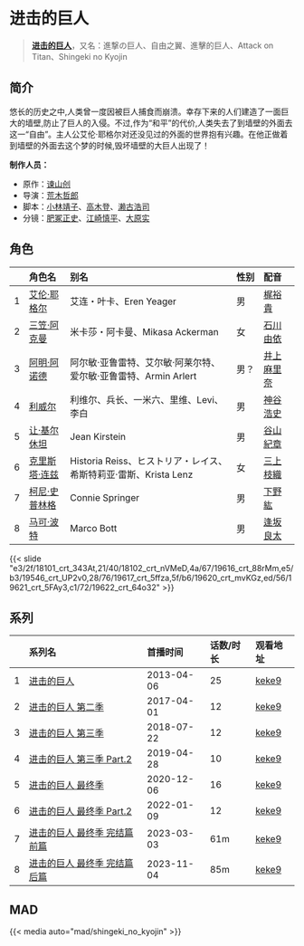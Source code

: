 # 进击的巨人


> <u>**[进击的巨人](http://bgm.tv/subject/55770)**</u>，又名：進撃の巨人、自由之翼、進擊的巨人、Attack on Titan、Shingeki no Kyojin

## 简介


悠长的历史之中,人类曾一度因被巨人捕食而崩溃。幸存下来的人们建造了一面巨大的墙壁,防止了巨人的入侵。不过,作为“和平”的代价,人类失去了到墙壁的外面去这一“自由”。主人公艾伦·耶格尔对还没见过的外面的世界抱有兴趣。在他正做着到墙壁的外面去这个梦的时候,毁坏墙壁的大巨人出现了！

**制作人员：**
- 原作：[谏山创](http://bgm.tv/person/8492)
- 导演：[荒木哲郎](http://bgm.tv/person/3212)
- 脚本：[小林靖子](http://bgm.tv/person/345)、[高木登](http://bgm.tv/person/1765)、[濑古浩司](http://bgm.tv/person/15614)
- 分镜：[肥冢正史](http://bgm.tv/person/23098)、[江崎慎平](http://bgm.tv/person/14444)、[大原实](http://bgm.tv/person/2245)

## 角色

|     |   角色名   |   别名  | 性别 |  配音  |
|:--- |:------  |:----      |:---  |:--   |
| 1 | [艾伦·耶格尔](http://bgm.tv/character/18101) | 艾连・叶卡、Eren Yeager | 男 | [梶裕貴](http://bgm.tv/person/5209) |
| 2 | [三笠·阿克曼](http://bgm.tv/character/18102) | 米卡莎・阿卡曼、Mikasa Ackerman | 女 | [石川由依](http://bgm.tv/person/5727) |
| 3 | [阿明·阿诺德](http://bgm.tv/character/19616) | 阿尔敏·亚鲁雷特、艾尔敏·阿莱尔特、爱尔敏·亚鲁雷特、Armin Arlert | 男？ | [井上麻里奈](http://bgm.tv/person/4382) |
| 4 | [利威尔](http://bgm.tv/character/19546) | 利维尔、兵长、一米六、里维、Levi、李白 | 男 | [神谷浩史](http://bgm.tv/person/4232) |
| 5 | [让·基尔休坦](http://bgm.tv/character/19617) | Jean Kirstein | 男 | [谷山紀章](http://bgm.tv/person/4678) |
| 6 | [克里斯塔·连兹](http://bgm.tv/character/19620) | Historia Reiss、ヒストリア・レイス、希斯特莉亚·雷斯、Krista Lenz | 女 | [三上枝織](http://bgm.tv/person/5105) |
| 7 | [柯尼·史普林格](http://bgm.tv/character/19621) | Connie Springer | 男 | [下野紘](http://bgm.tv/person/4262) |
| 8 | [马可·波特](http://bgm.tv/character/19622) | Marco Bott | 男 | [逢坂良太](http://bgm.tv/person/7385) |

{{< slide "e3/2f/18101_crt_343At,21/40/18102_crt_nVMeD,4a/67/19616_crt_88rMm,e5/b3/19546_crt_UP2v0,28/76/19617_crt_5ffza,5f/b6/19620_crt_mvKGz,ed/56/19621_crt_5FAy3,c1/72/19622_crt_64o32" >}}

## 系列

|     | 系列名              | 首播时间       | 话数/时长 | 观看地址                                                     |
| :-- | :--------------- | :--------- | :---- | :------------------------------------------------------- |
| 1   |[进击的巨人](https://bgm.tv/subject/55770)| 2013-04-06 | 25    | [keke9](https://www.keke9.app/play/174851-4-136086.html) |
| 2   |[进击的巨人 第二季](https://bgm.tv/subject/118335)| 2017-04-01 | 12    | [keke9](https://www.keke9.app/play/156444-4-136074.html) |
| 3   |[进击的巨人 第三季](https://bgm.tv/subject/217300)| 2018-07-22 | 12    | [keke9](https://www.keke9.app/play/20145-4-136001.html)  |
| 4   |[进击的巨人 第三季 Part.2](https://bgm.tv/subject/263750)| 2019-04-28 | 10    | [keke9](https://www.keke9.app/play/20145-4-136013.html)  |
| 5   |[进击的巨人 最终季](https://bgm.tv/subject/285666)| 2020-12-06 | 16    | [keke9](https://www.keke9.app/play/20177-4-136335.html)  |
| 6   |[进击的巨人 最终季 Part.2](https://bgm.tv/subject/331752)| 2022-01-09 | 12    | [keke9](https://www.keke9.app/play/178572-4-136320.html) |
| 7   |[进击的巨人 最终季 完结篇 前篇](https://bgm.tv/subject/376739)| 2023-03-03 | 61m   | [keke9](https://www.keke9.app/play/212061-4-362350.html) |
| 8   |[进击的巨人 最终季 完结篇 后篇](https://bgm.tv/subject/415779)| 2023-11-04 | 85m   | [keke9](https://www.keke9.app/play/214026-4-523770.html) |


## MAD

{{< media  auto="mad/shingeki_no_kyojin"  >}}
